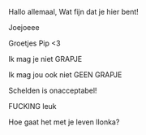 Hallo allemaal,
Wat fijn dat je hier bent!

Joejoeee

Groetjes Pip <3

Ik mag je niet
GRAPJE

Ik mag jou ook niet
GEEN GRAPJE

Schelden is onacceptabel!

FUCKING leuk






Hoe gaat het met je leven Ilonka?
